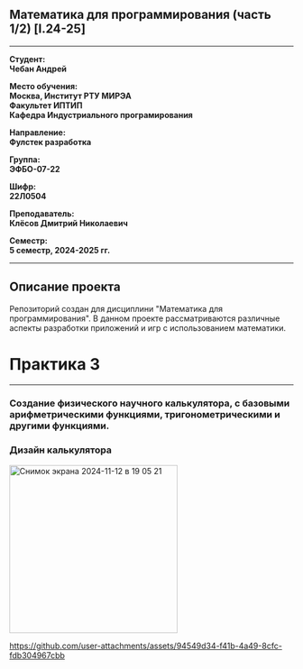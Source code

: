 ## Математика для программирования (часть 1/2) [I.24-25]
---

**Студент:**  
**Чебан Андрей**  

**Место обучения:**  
**Москва, Институт РТУ МИРЭА**  
**Факультет ИПТИП**  
**Кафедра Индустриального програмирования**  

**Направление:**  
**Фулстек разработка**  

**Группа:**  
**ЭФБО-07-22**  

**Шифр:**  
**22Л0504**  

**Преподаватель:**  
**Клёсов Дмитрий Николаевич**  

**Семестр:**  
**5 семестр, 2024-2025 гг.**

---

## Описание проекта

Репозиторий создан для дисциплини "Математика для программирования". В данном проекте рассматриваются различные аспекты разработки приложений и игр с использованием математики.


# Практика 3
______

###  Создание физического научного калькулятора, с базовыми арифметрическими функциями, тригонометрическими и другими функциями. 

### Дизайн калькулятора 

<img width="298" alt="Снимок экрана 2024-11-12 в 19 05 21" src="https://github.com/user-attachments/assets/29919d83-31cd-4528-93da-0c492daedde0">



https://github.com/user-attachments/assets/94549d34-f41b-4a49-8cfc-fdb304967cbb



